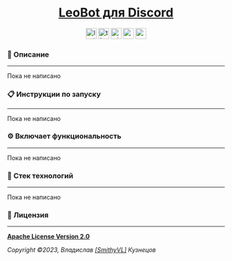 <!--suppress HtmlDeprecatedAttribute -->
<div align="center">
    <h1>
        <a href="https://hogwartsschoolofmagic.github.io/DiscordLeoBot/">LeoBot для Discord</a>
    </h1>
</div>

<div align="center">
    <img src="https://img.shields.io/github/last-commit/HogwartsSchoolOfMagic/DiscordLeoBot?style=for-the-badge" height="25" alt="last-commit" />
    <a href="https://wakatime.com/@SmithyVL"><img src="https://wakatime.com/badge/github/HogwartsSchoolOfMagic/DiscordLeoBot.svg?style=for-the-badge" height="25" alt="time-with-code" /></a>
    <a href="https://github.com/HogwartsSchoolOfMagic/DiscordLeoBot/actions/workflows/ci.yml"><img src="https://img.shields.io/github/actions/workflow/status/HogwartsSchoolOfMagic/DiscordLeoBot/ci.yml?branch=master&label=CI&style=for-the-badge" height="25" alt="ci" /></a>
    <a href="https://sonarcloud.io/code?id=HogwartsSchoolOfMagic_DiscordLeoBot"><img src="https://sonarcloud.io/api/project_badges/measure?project=HogwartsSchoolOfMagic_DiscordLeoBot&metric=ncloc" height="25" alt="sonar-code-lines" /></a>
    <a href="https://sonarcloud.io/summary/new_code?id=HogwartsSchoolOfMagic_DiscordLeoBot"><img src="https://sonarcloud.io/api/project_badges/measure?project=HogwartsSchoolOfMagic_DiscordLeoBot&metric=alert_status" height="25" alt="sonar-quality-gate-status" /></a>
</div>

### 📖 Описание

___
Пока не написано

### 📋 Инструкции по запуску

___
Пока не написано

### ⚙ Включает функциональность

___
Пока не написано

### 🔨 Стек технологий

___
Пока не написано

### 🎫 Лицензия

___

**[Apache License Version 2.0](https://github.com/HogwartsSchoolOfMagic/ConfigurationService/blob/master/LICENSE)**

_Copyright ©2023, Владислав [[SmithyVL]](https://github.com/SmithyVL) Кузнецов_
